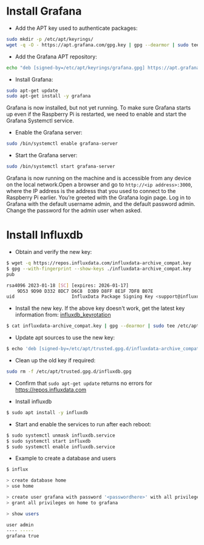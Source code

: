 # Install Grafana

* Add the APT key used to authenticate packages:

```bash
sudo mkdir -p /etc/apt/keyrings/
wget -q -O - https://apt.grafana.com/gpg.key | gpg --dearmor | sudo tee /etc/apt/keyrings/grafana.gpg > /dev/null
```

* Add the Grafana APT repository:
```bash
echo "deb [signed-by=/etc/apt/keyrings/grafana.gpg] https://apt.grafana.com stable main" | sudo tee /etc/apt/sources.list.d/grafana.list
```

* Install Grafana:

```bash
sudo apt-get update
sudo apt-get install -y grafana
```
Grafana is now installed, but not yet running. To make sure Grafana starts up even if the Raspberry Pi is restarted, we need to enable and start the Grafana Systemctl service.

* Enable the Grafana server:
    
```bash 
sudo /bin/systemctl enable grafana-server
```

* Start the Grafana server:

```bash
sudo /bin/systemctl start grafana-server
```

Grafana is now running on the machine and is accessible from any device on the local network.Open a browser and go to `http://<ip address>:3000`, where the IP address is the address that you used to connect to the Raspberry Pi earlier. You’re greeted with the Grafana login page. Log in to Grafana with the default username admin, and the default password admin. Change the password for the admin user when asked.

# Install Influxdb

* Obtain and verify the new key: 

```bash
$ wget -q https://repos.influxdata.com/influxdata-archive_compat.key
$ gpg --with-fingerprint --show-keys ./influxdata-archive_compat.key
pub   
```
```bash
rsa4096 2023-01-18 [SC] [expires: 2026-01-17]
  	9D53 9D90 D332 8DC7 D6C8  D3B9 D8FF 8E1F 7DF8 B07E
uid                  	InfluxData Package Signing Key <support@influxdata.com>
```

* Install the new key. If the above key doesn't work, get the latest key information from: [influxdb_keyrotation](https://www.influxdata.com/blog/linux-package-signing-key-rotation/)

```bash
$ cat influxdata-archive_compat.key | gpg --dearmor | sudo tee /etc/apt/trusted.gpg.d/influxdata-archive_compat.gpg > /dev/null
```

* Update apt sources to use the new key:

```bash
$ echo 'deb [signed-by=/etc/apt/trusted.gpg.d/influxdata-archive_compat.gpg] https://repos.influxdata.com/debian stable main' | sudo tee /etc/apt/sources.list.d/influxdata.list
```

* Clean up the old key if required:

```bash
sudo rm -f /etc/apt/trusted.gpg.d/influxdb.gpg
```

* Confirm that `sudo apt-get update` returns no errors for https://repos.influxdata.com

*  Install influxdb

```bash
$ sudo apt install -y influxdb
```

* Start and enable the services to run after each reboot: 

```bash
$ sudo systemctl unmask influxdb.service
$ sudo systemctl start influxdb
$ sudo systemctl enable influxdb.service
```

* Example to create a database and users 

```bash
$ influx

> create database home
> use home

> create user grafana with password '<passwordhere>' with all privileges
> grant all privileges on home to grafana

> show users

user admin
---- -----
grafana true
```